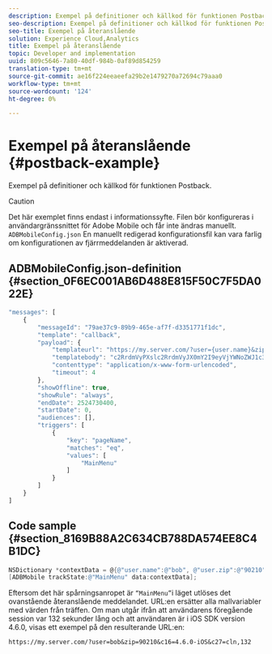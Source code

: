 ```yaml
---
description: Exempel på definitioner och källkod för funktionen Postback.
seo-description: Exempel på definitioner och källkod för funktionen Postback.
seo-title: Exempel på återanslående
solution: Experience Cloud,Analytics
title: Exempel på återanslående
topic: Developer and implementation
uuid: 809c5646-7a80-40df-984b-0af89d854259
translation-type: tm+mt
source-git-commit: ae16f224eeaeefa29b2e1479270a72694c79aaa0
workflow-type: tm+mt
source-wordcount: '124'
ht-degree: 0%

---
```



# Exempel på återanslående {#postback-example}

Exempel på definitioner och källkod för funktionen Postback.

>[!CAUTION]
>
>Det här exemplet finns endast i informationssyfte. Filen bör konfigureras i användargränssnittet för Adobe Mobile och får inte ändras manuellt. `ADBMobileConfig.json` En manuellt redigerad konfigurationsfil kan vara farlig om konfigurationen av fjärrmeddelanden är aktiverad.

## ADBMobileConfig.json-definition {#section_0F6EC001AB6D488E815F50C7F5DA022E}

```js
"messages": [ 
    { 
        "messageId": "79ae37c9-89b9-465e-af7f-d3351771f1dc", 
        "template": "callback", 
        "payload": {  
            "templateurl": "https://my.server.com/?user={user.name}&zip={user.zip}&c16={%sdkver%}&c27=cln,{a.PrevSessionLength}", 
            "templatebody": "c2RrdmVyPXslc2RrdmVyJX0mY2I9eyVjYWNoZWJ1c3QlfSZjbGllbnRJZD17bi5jbGllbnQuaWR9JnRzPXsldGltZXN0YW1wVSV9JnRzej17JXRpbWVzdGFtcFolfQ==", 
            "contenttype": "application/x-www-form-urlencoded",  
            "timeout": 4 
        }, 
        "showOffline": true, 
        "showRule": "always", 
        "endDate": 2524730400, 
        "startDate": 0, 
        "audiences": [], 
        "triggers": [ 
            { 
                "key": "pageName", 
                "matches": "eq", 
                "values": [ 
                    "MainMenu" 
                ] 
            } 
        ] 
    } 
] 
```

## Code sample {#section_8169B88A2C634CB788DA574EE8C4B1DC}

```objective-c
NSDictionary *contextData = @{@"user.name":@"bob", @"user.zip":@"90210"}; 
[ADBMobile trackState:@"MainMenu" data:contextData];
```

Eftersom det här spårningsanropet är `“MainMenu”`i läget utlöses det ovanstående återanslående meddelandet. URL:en ersätter alla mallvariabler med värden från träffen. Om man utgår ifrån att användarens föregående session var 132 sekunder lång och att användaren är i iOS SDK version 4.6.0, visas ett exempel på den resulterande URL:en:

`https://my.server.com/?user=bob&zip=90210&c16=4.6.0-iOS&c27=cln,132`
